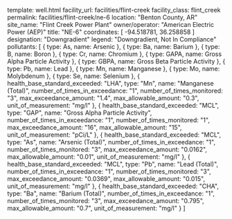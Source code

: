 template: well.html
facility_url: facilities/flint-creek
facility_class: flint_creek
permalink: facilities/flint-creek/ne-6
location: "Benton County, AR"
site_name: "Flint Creek Power Plant"
owner/operator: "American Electric Power (AEP)"
title: "NE-6"
coordinates: [
  -94.518781,
  36.258858
]
designation: "Downgradient"
legend: "Downgradient, Not In Compliance"
pollutants: [
  {
    type: As,
    name: Arsenic
  },
  {
    type: Ba,
    name: Barium
  },
  {
    type: B,
    name: Boron
  },
  {
    type: Cr,
    name: Chromium
  },
  {
    type: GAPA,
    name: Gross Alpha Particle Activity
  },
  {
    type: GBPA,
    name: Gross Beta Particle Activity
  },
  {
    type: Pb,
    name: Lead
  },
  {
    type: Mn,
    name: Manganese
  },
  {
    type: Mo,
    name: Molybdenum
  },
  {
    type: Se,
    name: Selenium
  },
  {
  health_base_standard_exceeded: "LHA",
  type: "Mn",
  name: "Manganese (Total)",
  number_of_times_in_exceedance: "1",
  number_of_times_monitored: "3",
  max_exceedance_amount: "1.4",
  max_allowable_amount: "0.3",
  unit_of_measurement: "mg/l"
  },
  {
  health_base_standard_exceeded: "MCL",
  type: "GAP",
  name: "Gross Alpha Particle Activity",
  number_of_times_in_exceedance: "1",
  number_of_times_monitored: "1",
  max_exceedance_amount: "16",
  max_allowable_amount: "15",
  unit_of_measurement: "pCi/L"
  },
  {
  health_base_standard_exceeded: "MCL",
  type: "As",
  name: "Arsenic (Total)",
  number_of_times_in_exceedance: "1",
  number_of_times_monitored: "3",
  max_exceedance_amount: "0.0162",
  max_allowable_amount: "0.01",
  unit_of_measurement: "mg/l"
  },
  {
  health_base_standard_exceeded: "MCL",
  type: "Pb",
  name: "Lead (Total)",
  number_of_times_in_exceedance: "1",
  number_of_times_monitored: "3",
  max_exceedance_amount: "0.0369",
  max_allowable_amount: "0.015",
  unit_of_measurement: "mg/l"
  },
  {
  health_base_standard_exceeded: "CHA",
  type: "Ba",
  name: "Barium (Total)",
  number_of_times_in_exceedance: "1",
  number_of_times_monitored: "3",
  max_exceedance_amount: "0.795",
  max_allowable_amount: "0.7",
  unit_of_measurement: "mg/l"
  }
]
